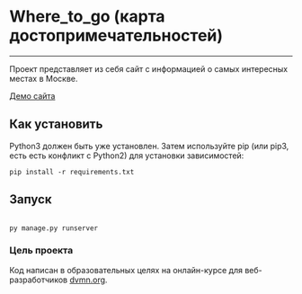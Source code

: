 # Where_to_go (карта достопримечательностей)
________
Проект представляет из себя сайт с информацией о самых интересных местах в Москве.

[Демо сайта](https://kodunaiff.pythonanywhere.com/)
## Как установить

Python3 должен быть уже установлен. Затем используйте pip (или pip3, есть есть конфликт с Python2) для установки зависимостей:

```
pip install -r requirements.txt
```



## Запуск

````

py manage.py runserver

````



### Цель проекта

Код написан в образовательных целях на онлайн-курсе для веб-разработчиков [dvmn.org](https://dvmn.org/).
